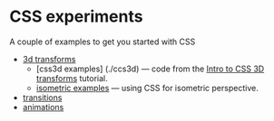 # CSS experiments

A couple of examples to get you started with CSS

- [3d transforms](https://www.w3schools.com/css/css3_3dtransforms.asp) 
	- [css3d examples] (./ccs3d) — code from the [Intro to CSS 3D transforms](https://3dtransforms.desandro.com/) tutorial.
	- [isometric examples](./isometric) — using CSS for isometric perspective.
- [transitions](https://www.w3schools.com/css/css3_transitions.asp) 
- [animations](https://www.w3schools.com/css/css3_animations.asp)
